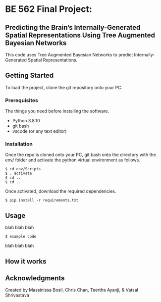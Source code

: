 # BE 562 Final Project: 
## Predicting the Brain’s Internally-Generated Spatial Representations Using Tree Augmented Bayesian Networks

This code uses Tree Augmented Bayesian Networks to predict Internally-Generated Spatial Representations.

## Getting Started

To load the project, clone the git repository onto your PC.

### Prerequisites

The things you need before installing the software.

* Python 3.8.10
* git bash
* vscode (or any text editor)

### Installation

Once the repo is cloned onto your PC, git bash onto the directory with the env/ folder and activate the python virtual environment as follows.

```
$ cd env/Scripts
$ . activate
$ cd ..
$ cd ..
```
Once activated, download the required dependencies.

```
$ pip install -r requirements.txt
```

## Usage

blah blah blah

```
$ example code
```
blah blah blah

## How it works



## Acknowledgments

Created by Massinissa Bosli, Chris Chan, Teertha Ayanji, & Vatsal Shrivastava
